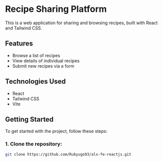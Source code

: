 # Recipe Sharing Platform

This is a web application for sharing and browsing recipes, built with React and Tailwind CSS.

## Features
- Browse a list of recipes
- View details of individual recipes
- Submit new recipes via a form

## Technologies Used
- React
- Tailwind CSS
- Vite

## Getting Started

To get started with the project, follow these steps:

### 1. Clone the repository:
```bash
git clone https://github.com/Rubyugo93/alx-fe-reactjs.git
